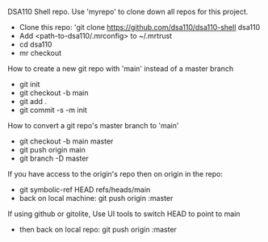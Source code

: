 DSA110 Shell repo. Use 'myrepo' to clone down all repos for this project.
- Clone this repo: 'git clone https://github.com/dsa110/dsa110-shell dsa110
- Add <path-to-dsa110/.mrconfig> to ~/.mrtrust
- cd dsa110
- mr checkout

How to create a new git repo with 'main' instead of a master branch
- git init
- git checkout -b main
- git add .
- git commit -s -m init

How to convert a git repo's master branch to 'main'
- git checkout -b main master
- git push origin main
- git branch -D master

If you have access to the origin's repo then on origin in the repo:
-  git symbolic-ref HEAD refs/heads/main
- back on local machine: git push origin :master

If using github or gitolite, Use UI tools to switch HEAD to point to main
- then back on local repo: git push origin :master


